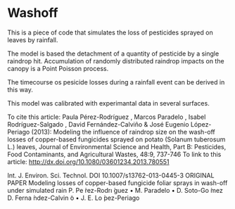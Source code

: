 Washoff
======

This is a piece of code that simulates the loss of  pesticides  sprayed on leaves by rainfall.

The model is based  the detachment of a quantity of pesticide by a single raindrop hit.
Accumulation of randomly distributed raindrop impacts on the canopy is a Point Poisson process.

The timecourse os pesicide losses during a rainfall event can be derived in this way.

This model was calibrated with experimantal data in several surfaces.

To cite this article: 
Paula Pérez-Rodríguez , Marcos Paradelo , Isabel Rodríguez-Salgado , David Fernández-Calviño & José
Eugenio López-Periago (2013): Modeling the influence of raindrop size on the wash-off losses of copper-based fungicides
sprayed on potato (Solanum tuberosum L.) leaves, Journal of Environmental Science and Health, Part B: Pesticides, Food
Contaminants, and Agricultural Wastes, 48:9, 737-746
To link to this article: http://dx.doi.org/10.1080/03601234.2013.780551

Int. J. Environ. Sci. Technol.
DOI 10.1007/s13762-013-0445-3
ORIGINAL PAPER
Modeling losses of copper-based fungicide foliar sprays
in wash-off under simulated rain
P. Pe ́rez-Rodrı ́guez • M. Paradelo • D. Soto-Go ́mez
D. Ferna ́ndez-Calvin ̃o • J. E. Lo ́pez-Periago
